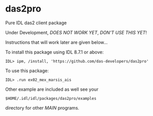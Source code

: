 # das2pro
Pure IDL das2 client package

Under Development, *DOES NOT WORK YET*, *DON'T USE THIS YET*!

Instructions that will work later are given below...


To install this package using IDL 8.7.1 or above:


   `IDL> ipm, /install, 'https://github.com/das-developers/das2pro'`


To use this package:

```IDL> .compile das2
IDL> .run ex02_mex_marsis_ais
```

Other example are included as well see your 

  `$HOME/.idl/idl/packages/das2pro/examples`
  
directory for other $MAIN$ programs.
